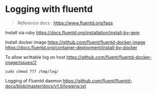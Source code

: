 # Logging with fluentd

> Reference docs :
> https://www.fluentd.org/faqs

Install via ruby
https://docs.fluentd.org/installation/install-by-gem

Install docker image
https://github.com/fluent/fluentd-docker-image
https://docs.fluentd.org/container-deployment/install-by-docker

To allow writtable log on host
https://github.com/fluent/fluentd-docker-image/issues/2

```
sudo chmod 777 /tmp/log/
```

Logging of Fluentd daemon
https://github.com/fluent/fluentd-docs/blob/master/docs/v1.0/logging.txt